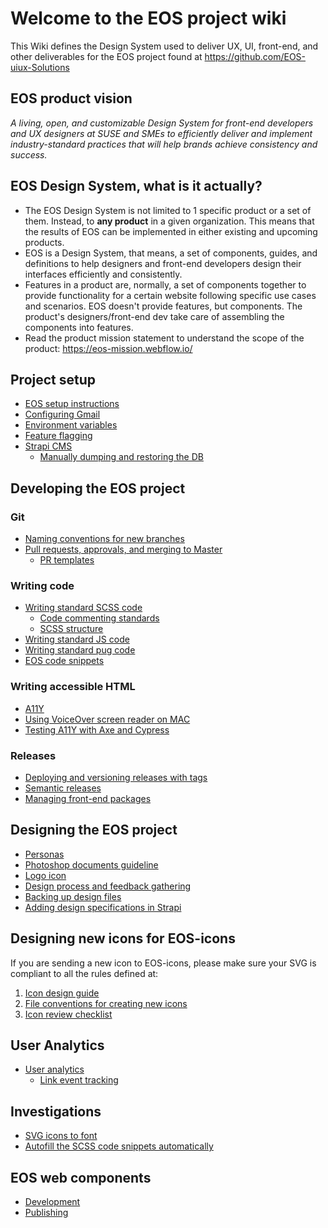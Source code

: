 # Welcome to the EOS project wiki

This Wiki defines the Design System used to deliver UX, UI, front-end, and other deliverables for the EOS project found at https://github.com/EOS-uiux-Solutions

## EOS product vision

*A living, open, and customizable Design System for front-end developers and UX designers at SUSE and SMEs to efficiently deliver and implement industry-standard practices that will help brands achieve consistency and success.*

## EOS Design System, what is it actually?

- The EOS Design System is not limited to 1 specific product or a set of them. Instead, to **any product** in a given organization. This means that the results of EOS can be implemented in either existing and upcoming products.
- EOS is a Design System, that means, a set of components, guides, and definitions to help designers and front-end developers design their interfaces efficiently and consistently. 
- Features in a product are, normally, a set of components together to provide functionality for a certain website following specific use cases and scenarios. EOS doesn't provide features, but components. The product's designers/front-end dev take care of assembling the components into features.
- Read the product mission statement to understand the scope of the product: https://eos-mission.webflow.io/

## Project setup
- [EOS setup instructions](https://gitlab.com/SUSE-UIUX/eos/blob/master/README.md)
- [Configuring Gmail](Configuring-Gmail)
- [Environment variables](environment-variables)
- [Feature flagging](Feature-flagging)
- [Strapi CMS](Strapi-CMS)
  - [Manually dumping and restoring the DB](DB-dump-and-restore)
## Developing the EOS project
### Git
- [Naming conventions for new branches](Naming-conventions-for-new-branches)
- [Pull requests, approvals, and merging to Master](pull-requests,-approvals,-and-merging-to-master)
  - [PR templates](/PR-templates)
### Writing code
- [Writing standard SCSS code](Writing-standard-scss-code)
  - [Code commenting standards](code-commenting-standards)
  - [SCSS structure](SCSS-structure)
- [Writing standard JS code](Writing-standard-JS-code)
- [Writing standard pug code](Writing-standard-pug-code)
- [EOS code snippets](EOS-Code-snippets)

### Writing accessible HTML
- [A11Y](https://gitlab.com/SUSE-UIUX/eos-icons/-/wikis/Accessibility)
- [Using VoiceOver screen reader on MAC](https://gitlab.com/SUSE-UIUX/eos/-/wikis/Using-VoiceOver-on-Mac-to-test-Screen-Readers)
- [Testing A11Y with Axe and Cypress](https://gitlab.com/SUSE-UIUX/eos/-/wikis/A11Y:-Cypress---Axe)

### Releases
- [Deploying and versioning releases with tags](Deploying-and-versioning-releases-with-tags)
- [Semantic releases](semantic-releases)
- [Managing front-end packages](Managing-front-end-packages)

## Designing the EOS project
- [Personas](https://gitlab.com/SUSE-UIUX/eos/wikis/Personas)
- [Photoshop documents guideline](https://gitlab.com/SUSE-UIUX/eos/wikis/photoshop-documents-rules)
- [Logo icon](https://gitlab.com/SUSE-UIUX/eos/wikis/Logo-icons)
- [Design process and feedback gathering](https://gitlab.com/SUSE-UIUX/eos/wikis/Design-process-and-feedback-gathering)
- [Backing up design files](https://gitlab.com/SUSE-UIUX/eos/wikis/Backing-up-design-files)
- [Adding design specifications in Strapi](Design-specs-in-Strapi)

## Designing new icons for EOS-icons

If you are sending a new icon to EOS-icons, please make sure your SVG is compliant to all the rules defined at:

1. [Icon design guide](https://gitlab.com/SUSE-UIUX/eos/wikis/Icon-design-guide)
1. [File conventions for creating new icons](https://gitlab.com/SUSE-UIUX/eos/-/wikis/File-conventions-for-creating-new-icons)
1. [Icon review checklist](https://gitlab.com/SUSE-UIUX/eos/wikis/Icon-Review-Checklist)

## User Analytics
- [User analytics](User-analytics)
  - [Link event tracking](Link-event-tracking)

## Investigations
- [SVG icons to font](https://gitlab.com/SUSE-UIUX/eos/wikis/svg-icons-to-font:-automated)
- [Autofill the SCSS code snippets automatically](https://gitlab.com/SUSE-UIUX/eos/wikis/Autofill-the-SCSS-code-snippets-automatically)

## EOS web components
- [Development](https://gitlab.com/SUSE-UIUX/eos/-/wikis/EOS-web-components#development)
- [Publishing](https://gitlab.com/SUSE-UIUX/eos/-/wikis/EOS-web-components#publishing)